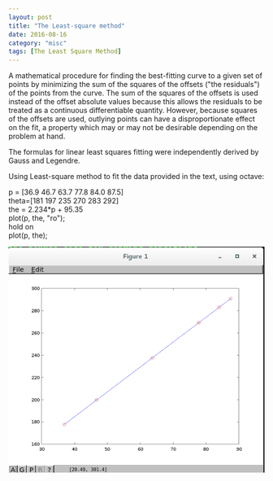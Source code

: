 ```yaml
---
layout: post
title: "The Least-square method"
date: 2016-08-16
category: "misc" 
tags: [The Least Square Method]
---
```


A mathematical procedure for finding the best-fitting curve to a given set of points by minimizing the sum of the squares of the offsets ("the residuals") of the points from the curve. The sum of the squares of the offsets is used instead of the offset absolute values because this allows the residuals to be treated as a continuous differentiable quantity. However, because squares of the offsets are used, outlying points can have a disproportionate effect on the fit, a property which may or may not be desirable depending on the problem at hand.   

The formulas for linear least squares fitting were independently derived by Gauss and Legendre.    

Using Least-square method to fit the data provided in the text, using octave:   

p = [36.9 46.7 63.7 77.8 84.0 87.5]   
theta=[181 197 235 270 283 292]   
the = 2.234*p + 95.35   
plot(p, the, "ro");   
hold on   
plot(p, the);  

![image](/images/ordinaryleastsquarefit.png)  
